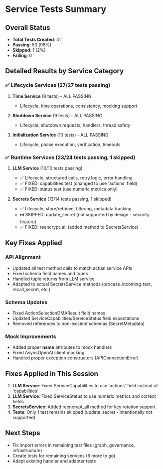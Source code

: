 # Service Tests Summary

## Overall Status
- **Total Tests Created**: 51
- **Passing**: 50 (98%)
- **Skipped**: 1 (2%)
- **Failing**: 0

## Detailed Results by Service Category

### ✅ Lifecycle Services (27/27 tests passing)
1. **Time Service** (8 tests) - ALL PASSING
   - Lifecycle, time operations, consistency, mocking support

2. **Shutdown Service** (9 tests) - ALL PASSING
   - Lifecycle, shutdown requests, handlers, thread safety

3. **Initialization Service** (10 tests) - ALL PASSING
   - Lifecycle, phase execution, verification, timeouts

### ✅ Runtime Services (23/24 tests passing, 1 skipped)
1. **LLM Service** (10/10 tests passing)
   - ✅ Lifecycle, structured calls, retry logic, error handling
   - ✅ FIXED: capabilities test (changed to use 'actions' field)
   - ✅ FIXED: status test (use numeric metrics only)

2. **Secrets Service** (13/14 tests passing, 1 skipped)
   - ✅ Lifecycle, store/retrieve, filtering, metadata tracking
   - ⏭️ SKIPPED: update_secret (not supported by design - security feature)
   - ✅ FIXED: reencrypt_all (added method to SecretsService)

## Key Fixes Applied

### API Alignment
- Updated all test method calls to match actual service APIs
- Fixed schema field names and types
- Handled tuple returns from LLM service
- Adapted to actual SecretsService methods (process_incoming_text, recall_secret, etc.)

### Schema Updates
- Fixed ActionSelectionDMAResult field names
- Updated ServiceCapabilities/ServiceStatus field expectations
- Removed references to non-existent schemas (SecretMetadata)

### Mock Improvements
- Added proper __name__ attributes to mock handlers
- Fixed AsyncOpenAI client mocking
- Handled proper exception constructors (APIConnectionError)

## Fixes Applied in This Session
1. **LLM Service**: Fixed ServiceCapabilities to use 'actions' field instead of 'capabilities'
2. **LLM Service**: Fixed ServiceStatus to use numeric metrics and correct fields
3. **SecretsService**: Added reencrypt_all method for key rotation support
4. **Tests**: Only 1 test remains skipped (update_secret - intentionally not supported)

## Next Steps
- Fix import errors in remaining test files (graph, governance, infrastructure)
- Create tests for remaining services (6 more to go)
- Adapt existing handler and adapter tests

